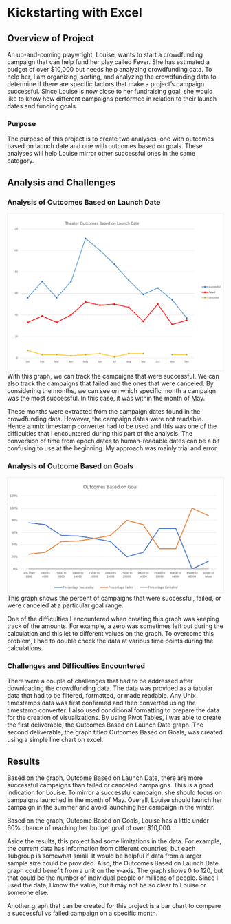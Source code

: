 # Kickstarting with Excel

## Overview of Project
An up-and-coming playwright, Louise, wants to start a crowdfunding campaign that can help fund her play called Fever.  She has estimated a budget of over $10,000 but needs help analyzing crowdfunding data.  To help her, I am organizing, sorting, and analyzing the crowdfunding data to determine if there are specific factors that make a project’s campaign successful.  Since Louise is now close to her fundraising goal, she would like to know how different campaigns performed in relation to their launch dates and funding goals. 

### Purpose
The purpose of this project is to create two analyses, one with outcomes based on launch date and one with outcomes based on goals. These analyses will help Louise mirror other successful ones in the same category.  

## Analysis and Challenges
### Analysis of Outcomes Based on Launch Date 
![deliverable #1](https://github.com/LLudivina/kickstarter-analysis/blob/main/resources/Theater_Outcomes_vs_Launch.png)
With this graph, we can track the campaigns that were successful.  We can also track the campaigns that failed and the ones that were canceled. By considering the months, we can see on which specific month a campaign was the most successful.  In this case, it was within the month of May.

These months were extracted from the campaign dates found in the crowdfunding data.  However, the campaign dates were not readable.  
Hence a unix timestamp converter had to be used and this was one of the difficulties that I encountered during this part of the analysis.  The conversion of time from epoch dates to human-readable dates can be a bit confusing to use at the beginning. My approach was mainly trial and error. 

### Analysis of Outcome Based on Goals
![deliverable #2](https://github.com/LLudivina/kickstarter-analysis/blob/main/resources/Outcomes_vs_Goals.png)
This graph shows the percent of campaigns that were successful, failed, or were canceled at a particular goal range. 

One of the difficulties I encountered when creating this graph was keeping track of the amounts. For example, a zero was sometimes left out during the calculation and this let to different values on the graph.  To overcome this problem, I had to double check the data at various time points during the calculations. 

### Challenges and Difficulties Encountered
There were a couple of challenges that had to be addressed after downloading the crowdfunding data.  The data was provided as a tabular data that had to be filtered, formatted, or made readable.  Any Unix timestamps data was first confirmed and then converted using the timestamp converter. I also used conditional formatting to prepare the data for the creation of visualizations.  By using Pivot Tables, I was able to create the first deliverable, the Outcomes Based on Launch Date graph.  The second deliverable, the graph titled Outcomes Based on Goals, was created using a simple line chart on excel. 

## Results
Based on the graph, Outcome Based on Launch Date, there are more successful campaigns than failed or canceled campaigns. This is a good indication for Louise.  To mirror a successful campaign, she should focus on campaigns launched in the month of May.  Overall, Louise should launch her campaign in the summer and avoid launching her campaign in the winter. 

Based on the graph, Outcome Based on Goals, Louise has a little under 60% chance of reaching her budget goal of over $10,000.

Aside the results, this project had some limitations in the data.  For example, the current data has information from different countries, but each subgroup is somewhat small. It would be helpful if data from a larger sample size could be provided. Also, the Outcomes Based on Launch Date graph could benefit from a unit on the y-axis. The graph shows 0 to 120, but that could be the number of individual people or millions of people.  Since I used the data, I know the value, but it may not be so clear to Louise or someone else.

Another graph that can be created for this project is a bar chart to compare a successful vs failed campaign on a specific month.


